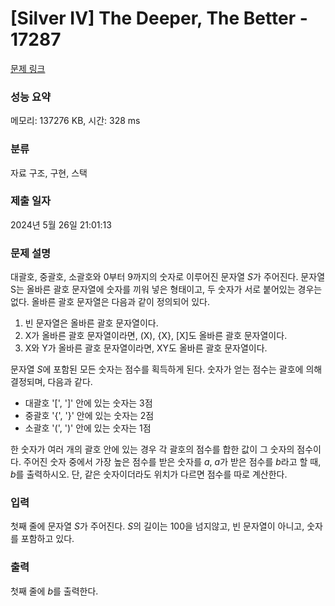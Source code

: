 # [Silver IV] The Deeper, The Better - 17287 

[문제 링크](https://www.acmicpc.net/problem/17287) 

### 성능 요약

메모리: 137276 KB, 시간: 328 ms

### 분류

자료 구조, 구현, 스택

### 제출 일자

2024년 5월 26일 21:01:13

### 문제 설명

<p>대괄호, 중괄호, 소괄호와 0부터 9까지의 숫자로 이루어진 문자열 <em>S</em>가 주어진다. 문자열 S는 올바른 괄호 문자열에 숫자를 끼워 넣은 형태이고, 두 숫자가 서로 붙어있는 경우는 없다. 올바른 괄호 문자열은 다음과 같이 정의되어 있다.</p>

<ol>
	<li>빈 문자열은 올바른 괄호 문자열이다.</li>
	<li>X가 올바른 괄호 문자열이라면, (X), {X}, [X]도 올바른 괄호 문자열이다.</li>
	<li>X와 Y가 올바른 괄호 문자열이라면, XY도 올바른 괄호 문자열이다.</li>
</ol>

<p>문자열 <em>S</em>에 포함된 모든 숫자는 점수를 획득하게 된다. 숫자가 얻는 점수는 괄호에 의해 결정되며, 다음과 같다.</p>

<ul>
	<li>대괄호 '[', ']' 안에 있는 숫자는 3점</li>
	<li>중괄호 '{', '}' 안에 있는 숫자는 2점</li>
	<li>소괄호 '(', ')' 안에 있는 숫자는 1점</li>
</ul>

<p>한 숫자가 여러 개의 괄호 안에 있는 경우 각 괄호의 점수를 합한 값이 그 숫자의 점수이다. 주어진 숫자 중에서 가장 높은 점수를 받은 숫자를 <em>a</em>, <em>a</em>가 받은 점수를 <em>b</em>라고 할 때, <em>b</em>를 출력하시오. 단, 같은 숫자이더라도 위치가 다르면 점수를 따로 계산한다.</p>

### 입력 

 <p>첫째 줄에 문자열 <em>S</em>가 주어진다. <em>S</em>의 길이는 100을 넘지않고, 빈 문자열이 아니고, 숫자를 포함하고 있다.</p>

### 출력 

 <p>첫째 줄에 <em>b</em>를 출력한다.</p>

